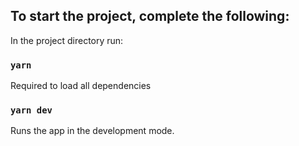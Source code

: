 ## To start the project, complete the following:

In the project directory run:

### `yarn`

Required to load all dependencies

### `yarn dev`

Runs the app in the development mode.